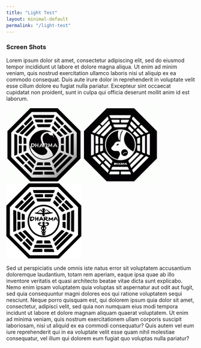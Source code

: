 ```yaml
---
title: "Light Test"
layout: minimal-default
permalink: "/light-test"
---
```


### Screen Shots

Lorem ipsum dolor sit amet, consectetur adipiscing elit, sed do eiusmod tempor incididunt ut labore et dolore magna aliqua. Ut enim ad minim veniam, quis nostrud exercitation ullamco laboris nisi ut aliquip ex ea commodo consequat. Duis aute irure dolor in reprehenderit in voluptate velit esse cillum dolore eu fugiat nulla pariatur. Excepteur sint occaecat cupidatat non proident, sunt in culpa qui officia deserunt mollit anim id est laborum.

<div id="lightgallery">
    <a href="/images/dharma1-large.png" title="(01).jpg"><img src="/images/dharma1.png"></a>
    <a href="/images/dharma2-large.png" title="(02).jpg"><img src="/images/dharma2.png"></a>
    <a href="/images/dharma3-large.png" title="(03).jpg"><img src="/images/dharma3.png"></a>
</div>

Sed ut perspiciatis unde omnis iste natus error sit voluptatem accusantium doloremque laudantium, totam rem aperiam, eaque ipsa quae ab illo inventore veritatis et quasi architecto beatae vitae dicta sunt explicabo. Nemo enim ipsam voluptatem quia voluptas sit aspernatur aut odit aut fugit, sed quia consequuntur magni dolores eos qui ratione voluptatem sequi nesciunt. Neque porro quisquam est, qui dolorem ipsum quia dolor sit amet, consectetur, adipisci velit, sed quia non numquam eius modi tempora incidunt ut labore et dolore magnam aliquam quaerat voluptatem. Ut enim ad minima veniam, quis nostrum exercitationem ullam corporis suscipit laboriosam, nisi ut aliquid ex ea commodi consequatur? Quis autem vel eum iure reprehenderit qui in ea voluptate velit esse quam nihil molestiae consequatur, vel illum qui dolorem eum fugiat quo voluptas nulla pariatur?

<script>
document.addEventListener("DOMContentLoaded", function(event) {
    var lg = document.getElementById('lightgallery');

    lightGallery(lg, {
        mode: 'lg-fade',
        speed: 0,
        backdropDuration: 0,
        preload: 5,
        download: false,
        enableDrag: false,
        enableTouch: false,
        subHtmlSelectorRelative: true,
    });
});
</script>